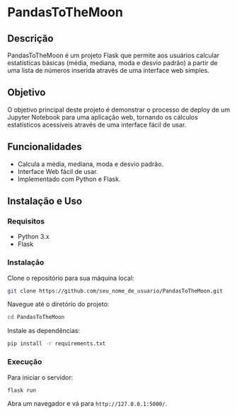 # PandasToTheMoon

## Descrição

PandasToTheMoon é um projeto Flask que permite aos usuários calcular estatísticas básicas (média, mediana, moda e desvio padrão) a partir de uma lista de números inserida através de uma interface web simples.

## Objetivo

O objetivo principal deste projeto é demonstrar o processo de deploy de um Jupyter Notebook para uma aplicação web, tornando os cálculos estatísticos acessíveis através de uma interface fácil de usar.

## Funcionalidades

* Calcula a média, mediana, moda e desvio padrão.
* Interface Web fácil de usar.
* Implementado com Python e Flask.

## Instalação e Uso

### Requisitos

* Python 3.x
* Flask

### Instalação

Clone o repositório para sua máquina local:

```bash
git clone https://github.com/seu_nome_de_usuario/PandasToTheMoon.git
```

Navegue até o diretório do projeto:

```bash
cd PandasToTheMoon
```

Instale as dependências:

```bash
pip install -r requirements.txt
```

### Execução

Para iniciar o servidor:

```bash
flask run
```

Abra um navegador e vá para `http://127.0.0.1:5000/`.